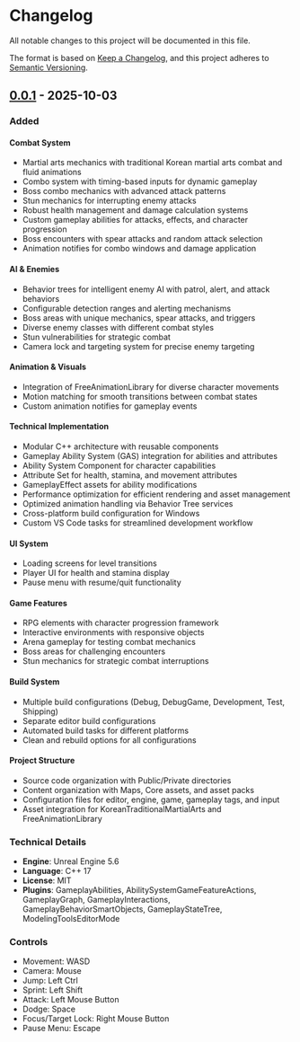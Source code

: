 # Changelog

All notable changes to this project will be documented in this file.

The format is based on [Keep a Changelog](https://keepachangelog.com/en/1.0.0/),
and this project adheres to [Semantic Versioning](https://semver.org/spec/v2.0.0.html).

## [0.0.1] - 2025-10-03

### Added

#### Combat System

-   Martial arts mechanics with traditional Korean martial arts combat and fluid animations
-   Combo system with timing-based inputs for dynamic gameplay
-   Boss combo mechanics with advanced attack patterns
-   Stun mechanics for interrupting enemy attacks
-   Robust health management and damage calculation systems
-   Custom gameplay abilities for attacks, effects, and character progression
-   Boss encounters with spear attacks and random attack selection
-   Animation notifies for combo windows and damage application

#### AI & Enemies

-   Behavior trees for intelligent enemy AI with patrol, alert, and attack behaviors
-   Configurable detection ranges and alerting mechanisms
-   Boss areas with unique mechanics, spear attacks, and triggers
-   Diverse enemy classes with different combat styles
-   Stun vulnerabilities for strategic combat
-   Camera lock and targeting system for precise enemy targeting

#### Animation & Visuals

-   Integration of FreeAnimationLibrary for diverse character movements
-   Motion matching for smooth transitions between combat states
-   Custom animation notifies for gameplay events

#### Technical Implementation

-   Modular C++ architecture with reusable components
-   Gameplay Ability System (GAS) integration for abilities and attributes
-   Ability System Component for character capabilities
-   Attribute Set for health, stamina, and movement attributes
-   GameplayEffect assets for ability modifications
-   Performance optimization for efficient rendering and asset management
-   Optimized animation handling via Behavior Tree services
-   Cross-platform build configuration for Windows
-   Custom VS Code tasks for streamlined development workflow

#### UI System

-   Loading screens for level transitions
-   Player UI for health and stamina display
-   Pause menu with resume/quit functionality

#### Game Features

-   RPG elements with character progression framework
-   Interactive environments with responsive objects
-   Arena gameplay for testing combat mechanics
-   Boss areas for challenging encounters
-   Stun mechanics for strategic combat interruptions

#### Build System

-   Multiple build configurations (Debug, DebugGame, Development, Test, Shipping)
-   Separate editor build configurations
-   Automated build tasks for different platforms
-   Clean and rebuild options for all configurations

#### Project Structure

-   Source code organization with Public/Private directories
-   Content organization with Maps, Core assets, and asset packs
-   Configuration files for editor, engine, game, gameplay tags, and input
-   Asset integration for KoreanTraditionalMartialArts and FreeAnimationLibrary

### Technical Details

-   **Engine**: Unreal Engine 5.6
-   **Language**: C++ 17
-   **License**: MIT
-   **Plugins**: GameplayAbilities, AbilitySystemGameFeatureActions, GameplayGraph, GameplayInteractions, GameplayBehaviorSmartObjects, GameplayStateTree, ModelingToolsEditorMode

### Controls

-   Movement: WASD
-   Camera: Mouse
-   Jump: Left Ctrl
-   Sprint: Left Shift
-   Attack: Left Mouse Button
-   Dodge: Space
-   Focus/Target Lock: Right Mouse Button
-   Pause Menu: Escape

[0.0.1]: https://github.com/ngmitam/ActionRPG/releases/tag/0.0.1
